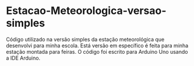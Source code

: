 # Estacao-Meteorologica-versao-simples
Código utilizado na versão simples da estação meteorológica que desenvolvi para minha escola. Está versão em específico é feita para minha estação montada para feiras.
O código foi escrito para Arduino Uno usando a IDE Arduino.
